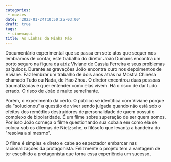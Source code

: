 ```yaml
---
categories:
 - movies
date: '2023-01-24T10:50:25-03:00'
draft: true
tags:
 - cinemaqui
title: As Linhas da Minha Mão
---
```


Documentário experimental que se passa em sete atos que sequer nos lembramos de contar, este trabalho do diretor João Dumans encontra um porto seguro na figura da atriz Viviane de Cassia Ferreira e seus problemas psíquicos. Durante as gravações João encontra ouro nos depoimentos de Viviane. Faz lembrar um trabalho de dois anos atrás na Mostra Chinesa chamado Tudo ou Nada, de Hao Zhou. O diretor encontrou duas pessoas traumatizadas e quer entender como elas vivem. Há o risco de dar tudo errado. O risco de João é muito semelhante.

Porém, o experimento dá certo. O público se identifica com Viviane porque ela "solucionou" a questão de viver sendo julgada quando não está sob o efeitos dos remédios destruidores de personalidade de quem possui o complexo de bipolaridade. É um filme sobre superação de ser quem somos. Por isso João começa o filme questionando sua cobaia em como ela se coloca sob os dilemas de Nietzsche, o filósofo que levanta a bandeira do "resolva a si mesmo".

O filme é simples e direto e cabe ao espectador embarcar nas racionalizações da protagonista. Felizmente o projeto tem a vantagem de ter escolhido a protagonista que torna essa experiência um sucesso.
